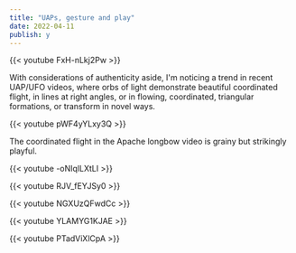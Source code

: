 ```yaml
---
title: "UAPs, gesture and play"
date: 2022-04-11
publish: y
---
```


{{< youtube FxH-nLkj2Pw >}}

With considerations of authenticity aside, I'm noticing a trend in recent UAP/UFO videos, where orbs of light demonstrate beautiful coordinated flight, in lines at right angles, or in flowing, coordinated, triangular formations, or transform in novel ways.

{{< youtube pWF4yYLxy3Q >}}

The coordinated flight in the Apache longbow video is grainy but strikingly playful.

{{< youtube -oNIqlLXtLI >}}



{{< youtube RJV_fEYJSy0 >}}

{{< youtube NGXUzQFwdCc >}}


{{< youtube YLAMYG1KJAE >}}


<!---
{{< youtube xwB6-keUyWg >}}

{{< youtube ZnAxXpJ9CEk >}}

{{< youtube NXeaW3j-fV0 >}}

{{< youtube dzGqcL_1iGY >}}
--->

{{< youtube PTadViXlCpA >}}
